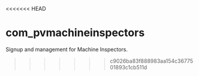 <<<<<<< HEAD
# com_pvmachineinspectors
Signup and management for Machine Inspectors.
>>>>>>> c9026ba83f888983aa154c3677501893c1cb511d
